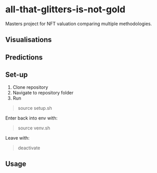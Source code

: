 # all-that-glitters-is-not-gold
Masters project for NFT valuation comparing multiple methodologies.

## Visualisations

## Predictions

## Set-up
1. Clone repository
2. Navigate to repository folder
3. Run
> source setup.sh

Enter back into env with:
> source venv.sh

Leave with:
> deactivate

## Usage
